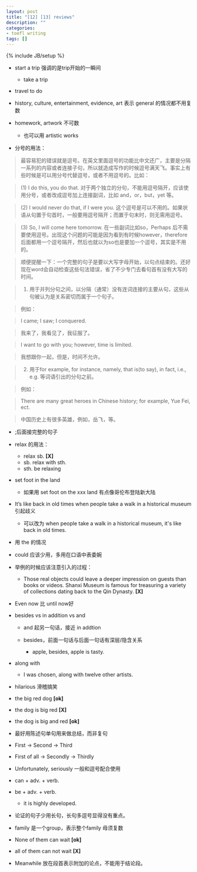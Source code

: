 ```yaml
---
layout: post
title: "[12] [13] reviews"
description: ""
categories: 
- toefl writing
tags: []
---
```

{% include JB/setup %}

* start a trip 强调的是trip开始的一瞬间
	* take a trip 
* travel to do
* history, culture, entertainment, evidence, art 表示 general 的情况都不用复数
* homework, artwork 不可数
	* 也可以用 artistic works

* 分号的用法：

> 最容易犯的错误就是逗号。在英文里面逗号的功能比中文还广，主要是分隔一系列的内容或者连接子句，所以就造成写作的时候逗号满天飞。事实上有些时候是可以用分号代替逗号，或者不用逗号的。比如：
 	
> (1) I do this, you do that. 对于两个独立的分句，不能用逗号隔开，应该使用分号，或者改成逗号加上连接副词，比如 and，or，but，yet 等。

> (2) I would never do that, if I were you. 这个逗号是可以不用的。如果状语从句置于句首时，一般要用逗号隔开；而置于句末时，则无需用逗号。

> (3) So, I will come here tomorrow. 在一些副词比如so，Perhaps 后不需要使用逗号。出现这个问题的可能是因为看到有时候however，therefore 后面都用一个逗号隔开，然后也就以为so也是要加一个逗号，其实是不用的。
 
> 顺便提醒一下：一个完整的句子是要以大写字母开始，以句点结束的。还好现在word会自动检查这些句法错误，省了不少专门去看句首有没有大写的时间。

> 1) 用于并列分句之间，以分隔（通常）没有连词连接的主要从句，这些从句被认为是关系密切而属于一个句子。

> 例如：

> I came; I saw; I conquered.

> 我来了，我看见了，我征服了。

> I want to go with you; however, time is limited.

> 我想跟你一起，但是，时间不允许。

> 2) 用于for example, for instance, namely, that is(to say), in fact, i.e., e.g. 等词语引出的分句之前。

> 例如：

> There are many great heroes in Chinese history; for example, Yue Fei, ect.

> 中国历史上有很多英雄，例如，岳飞，等。
* ;后面接完整的句子
	
* relax 的用法：
	* relax sb. **[X]**
	* sb. relax with sth.
	* sth. be relaxing 
	
* set foot in the land 
	* 如果用 set foot on the xxx land 有点像哥伦布登陆新大陆
	
* It’s like back in old times when people take a walk in a historical museum 引起歧义
	* 可以改为 when people take a walk in a historical museum, it's like back in old times.
	
* 用 the 的情况

* could 应该少用，多用在口语中表委婉
* 举例的时候应该注意引入的过程：
	* Those real objects could leave a deeper impression on guests than books or videos. Shanxi Museum is famous for treasuring a variety of collections dating back to the Qin Dynasty. **[X]**

* Even now 比 until now好
* besides vs in addition vs and
	* and 起另一句话，接近 in addtion
	* besides，前面一句话与后面一句话有深层/隐含关系
		
		* apple, besides, apple is tasty.
* along with
	* I was chosen, along with twelve other artists.
	
* hilarious 滑稽搞笑
* the big red dog **[ok]**
* the dog is big red **[X]**
* the dog is big and red **[ok]**
* 最好用陈述句单句用来做总结，而非复句

* First -> Second -> Third
* First of all -> Secondly -> Thirdly
* Unfortunately, seriously 一般和逗号配合使用
* can + adv. + verb.
* be + adv. + verb.
	* it is highly developed.
* 论证的句子少用长句，长句多逗号显得没有重点。
* family 是一个group，表示整个family 毋须复数
* None of them can wait **[ok]**
* all of them can not wait **[X]**
* Meanwhile 放在段首表示附加的论点，不能用于结论段。

	